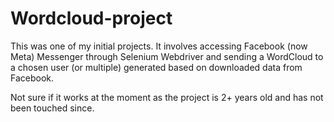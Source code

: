 # Wordcloud-project

This was one of my initial projects. It involves accessing Facebook (now Meta) Messenger through Selenium Webdriver and sending a WordCloud to a chosen user (or multiple) generated based on downloaded data from Facebook.

Not sure if it works at the moment as the project is 2+ years old and has not been touched since. 
